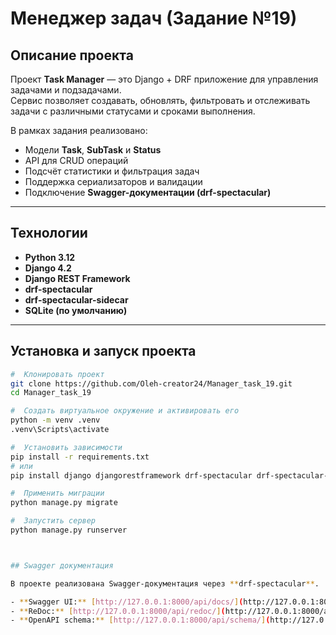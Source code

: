 #  Менеджер задач (Задание №19)

##  Описание проекта
Проект **Task Manager** — это Django + DRF приложение для управления задачами и подзадачами.  
Сервис позволяет создавать, обновлять, фильтровать и отслеживать задачи с различными статусами и сроками выполнения.  

В рамках задания реализовано:
- Модели **Task**, **SubTask** и **Status**  
- API для CRUD операций  
- Подсчёт статистики и фильтрация задач  
- Поддержка сериализаторов и валидации  
- Подключение **Swagger-документации (drf-spectacular)** 

---

##  Технологии
- **Python 3.12**
- **Django 4.2**
- **Django REST Framework**
- **drf-spectacular**
- **drf-spectacular-sidecar**
- **SQLite (по умолчанию)**

---

##  Установка и запуск проекта

```bash
#  Клонировать проект
git clone https://github.com/Oleh-creator24/Manager_task_19.git
cd Manager_task_19

#  Создать виртуальное окружение и активировать его
python -m venv .venv
.venv\Scripts\activate

#  Установить зависимости
pip install -r requirements.txt
# или
pip install django djangorestframework drf-spectacular drf-spectacular-sidecar

#  Применить миграции
python manage.py migrate

#  Запустить сервер
python manage.py runserver



## Swagger документация

В проекте реализована Swagger-документация через **drf-spectacular**.

- **Swagger UI:** [http://127.0.0.1:8000/api/docs/](http://127.0.0.1:8000/api/docs/)
- **ReDoc:** [http://127.0.0.1:8000/api/redoc/](http://127.0.0.1:8000/api/redoc/)
- **OpenAPI schema:** [http://127.0.0.1:8000/api/schema/](http://127.0.0.1:8000/api/schema/)